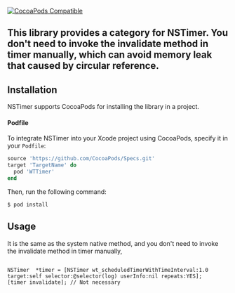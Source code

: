 
[![CocoaPods Compatible](https://img.shields.io/cocoapods/v/WTTimer.svg)](https://img.shields.io/cocoapods/v/WTTimer.svg)

## This library provides a category for NSTimer. You don't need to invoke the invalidate method in timer manually, which can avoid  memory leak that caused by circular reference.

## Installation

NSTimer supports CocoaPods for installing the library in a project.

#### Podfile

To integrate NSTimer into your Xcode project using CocoaPods, specify it in your `Podfile`:

```ruby
source 'https://github.com/CocoaPods/Specs.git'
target 'TargetName' do
  pod 'WTTimer'         
end
```


Then, run the following command:

```bash
$ pod install
```


## Usage

It is the same as the system native method, and you don't need to invoke the invalidate method in timer manually,

``` objc
   
NSTimer  *timer = [NSTimer wt_scheduledTimerWithTimeInterval:1.0 target:self selector:@selector(log) userInfo:nil repeats:YES];
[timer invalidate]; // Not necessary

```


